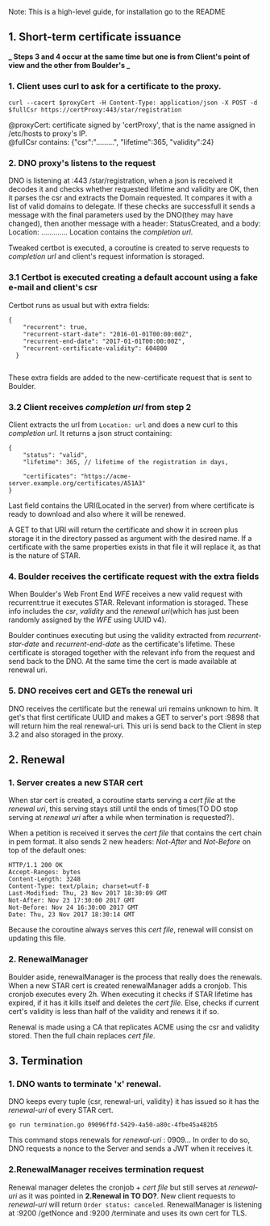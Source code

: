 Note: This is a high-level guide, for installation go to the README
## 1. Short-term certificate issuance 

**_ Steps 3 and 4 occur at the same time but one is from Client's point of view and the other from Boulder's _**
### 1. Client uses curl to ask for a certificate to the proxy.

`curl --cacert $proxyCert -H Content-Type: application/json -X POST -d $fullCsr https://certProxy:443/star/registration`

@proxyCert: certificate signed by 'certProxy', that is the name assigned in /etc/hosts to proxy's IP.   
@fullCsr contains: {"csr":".........", "lifetime":365, "validity":24}

### 2. DNO proxy's listens to the request

DNO is listening at :443 /star/registration, when a json is received it decodes it and checks whether requested lifetime and validity
are OK, then it parses the csr and extracts the Domain requested. It compares it with a list of valid domains to delegate.
If these checks are successfull it sends a message with the final parameters used by the DNO(they may have changed), then another message with a header: StatusCreated, and a body: Location: .............
Location contains the *completion url*.

Tweaked certbot is executed, a coroutine is created to serve requests to *completion url* and client's request information is storaged.

### 3.1 Certbot is executed creating a default account using a fake e-mail and client's csr 

Certbot runs as usual but with extra fields: 
```
{
    "recurrent": true,
    "recurrent-start-date": "2016-01-01T00:00:00Z",
    "recurrent-end-date": "2017-01-01T00:00:00Z",
    "recurrent-certificate-validity": 604800
  }
 
 ```
 
 These extra fields are added to the new-certificate request that is sent to Boulder.
 
 ### 3.2 Client receives *completion url* from step 2
 
 Client extracts the url from `Location: url`  and does a new curl to this *completion url*. It returns a json struct containing:
```
{
    "status": "valid", 
    "lifetime": 365, // lifetime of the registration in days,
                     
    "certificates": "https://acme-server.example.org/certificates/A51A3"
}

```

Last field contains the URI(Located in the server) from where certificate is ready to download and also where it will be renewed.

A GET to that URI will return the certificate and show it in screen plus storage it in the directory passed as argument with the desired
name. If a certificate with the same properties exists in that file it will replace it, as that is the nature of STAR.

### 4. Boulder receives the certificate request with the extra fields 

When Boulder's Web Front End *WFE* receives a new valid request with recurrent:true it executes STAR.
Relevant information is storaged. These info includes the *csr*, *validity* and the *renewal uri*(which has just been randomly assigned
by the *WFE* using UUID v4).

Boulder continues executing but using the validity extracted from *recurrent-star-date* and *recurrent-end-date* as the certificate's
lifetime.
These certificate is storaged together with the relevant info from the request and send back to the DNO.
At the same time the cert is made available at renewal uri. 

### 5. DNO receives cert and GETs the renewal uri 

DNO receives the certificate but the renewal uri remains unknown to him.
It get's that first certificate UUID and makes a GET to server's port :9898 that will return him the real renewal-uri.
This uri is send back to the Client in step 3.2 and also storaged in the proxy.

## 2. Renewal

### 1. Server creates a new STAR cert

When star cert is created, a coroutine starts serving a *cert file* at the *renewal uri*, this serving stays still until the ends of
times(TO DO stop serving at *renewal uri* after a while when termination is requested?).

When a petition is received it serves the *cert file* that contains the cert chain in pem format. It also sends 2 new headers: *Not-After* and *Not-Before* on top of the default ones:

```
HTTP/1.1 200 OK
Accept-Ranges: bytes
Content-Length: 3248
Content-Type: text/plain; charset=utf-8
Last-Modified: Thu, 23 Nov 2017 18:30:09 GMT
Not-After: Nov 23 17:30:00 2017 GMT
Not-Before: Nov 24 16:30:00 2017 GMT
Date: Thu, 23 Nov 2017 18:30:14 GMT

```

Because the coroutine always serves this *cert file*, renewal will consist on updating this file.

### 2. RenewalManager 

Boulder aside, renewalManager is the process that really does the renewals. 
When a new STAR cert is created renewalManager adds a cronjob. This cronjob executes every 2h. When executing it checks if STAR lifetime 
has expired, if it has it kills itself and deletes the *cert file*. Else, checks if current cert's validity is less than half of the
validity and renews it if so. 

Renewal is made using a CA that replicates ACME using the csr and validity stored. Then the full chain replaces *cert file*.

## 3. Termination 

### 1. DNO wants to terminate 'x' renewal.
DNO keeps every tuple {csr, renewal-uri, validity} it has issued so it has the *renewal-uri* of every STAR cert.

`go run termination.go 09096ffd-5429-4a50-a80c-4fbe45a482b5`

This command stops renewals for *renewal-uri* : 0909...
In order to do so, DNO requests a nonce to the Server and sends a JWT when it receives it.

### 2.RenewalManager receives termination request

Renewal manager deletes the cronjob + *cert file* but still serves at *renewal-uri* as it was pointed in **2.Renewal in TO DO?**. New 
client requests to *renewal-uri* will return `Order status: canceled`. 
RenewalManager is listening at :9200 /getNonce and :9200 /terminate and uses its own cert for TLS.

